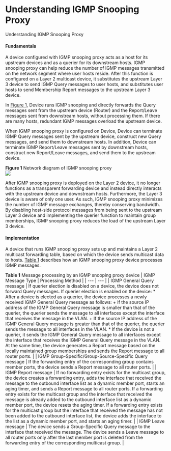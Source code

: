 Understanding IGMP Snooping Proxy
=================================

Understanding IGMP Snooping Proxy

#### Fundamentals

A device configured with IGMP snooping proxy acts as a host for its upstream devices and as a querier for its downstream hosts. IGMP snooping proxy can help reduce the number of IGMP messages transmitted on the network segment where user hosts reside. After this function is configured on a Layer 2 multicast device, it substitutes the upstream Layer 3 device to send IGMP Query messages to user hosts, and substitutes user hosts to send Membership Report messages to the upstream Layer 3 device.

In [Figure 1](#EN-US_CONCEPT_0000001130622118__fig_01), Device runs IGMP snooping and directly forwards the Query messages sent from the upstream device (Router) and the Report/Leave messages sent from downstream hosts, without processing them. If there are many hosts, redundant IGMP messages overload the upstream device.

When IGMP snooping proxy is configured on Device, Device can terminate IGMP Query messages sent by the upstream device, construct new Query messages, and send them to downstream hosts. In addition, Device can terminate IGMP Report/Leave messages sent by downstream hosts, construct new Report/Leave messages, and send them to the upstream device.

**Figure 1** Network diagram of IGMP snooping proxy  
![](figure/en-us_image_0000001176741589.png)

After IGMP snooping proxy is deployed on the Layer 2 device, it no longer functions as a transparent forwarding device and instead directly interacts with the upstream device and downstream hosts. Furthermore, the Layer 3 device is aware of only one user. As such, IGMP snooping proxy minimizes the number of IGMP message exchanges, thereby conserving bandwidth. By disabling host-side protocol messages from being sent to the upstream Layer 3 device and implementing the querier function to maintain group memberships, IGMP snooping proxy reduces the load of the upstream Layer 3 device.


#### Implementation

A device that runs IGMP snooping proxy sets up and maintains a Layer 2 multicast forwarding table, based on which the device sends multicast data to hosts. [Table 1](#EN-US_CONCEPT_0000001130622118__tab_01) describes how an IGMP snooping proxy device processes IGMP messages.

**Table 1** Message processing by an IGMP snooping proxy device
| IGMP Message Type | Processing Method |
| --- | --- |
| IGMP General Query message | If querier election is disabled on a device, the device does not forward Query messages.  If querier election is enabled on the device:   * After a device is elected as a querier, the device processes a newly received IGMP General Query message as follows:   + If the source IP address of the IGMP General Query message is smaller than that of the querier, the querier sends the message to all interfaces except the interface that receives the message in the VLAN.   + If the source IP address of the IGMP General Query message is greater than that of the querier, the querier sends the message to all interfaces in the VLAN. * If the device is not a querier, it sends the IGMP General Query message to all interfaces except the interface that receives the IGMP General Query message in the VLAN.   At the same time, the device generates a Report message based on the locally maintained group memberships and sends the Report message to all router ports. |
| IGMP Group-Specific/Group-Source-Specific Query message | If the forwarding entry of the corresponding group contains member ports, the device sends a Report message to all router ports. |
| IGMP Report message | If no forwarding entry exists for the multicast group, the device creates a forwarding entry, adds the interface that received the message to the outbound interface list as a dynamic member port, starts an aging timer, and sends a Report message to all router ports.  If a forwarding entry exists for the multicast group and the interface that received the message is already added to the outbound interface list as a dynamic member port, the device resets the aging timer.  If a forwarding entry exists for the multicast group but the interface that received the message has not been added to the outbound interface list, the device adds the interface to the list as a dynamic member port, and starts an aging timer. |
| IGMP Leave message | The device sends a Group-Specific Query message to the interface that received the message. The device sends a Leave message to all router ports only after the last member port is deleted from the forwarding entry of the corresponding multicast group. |